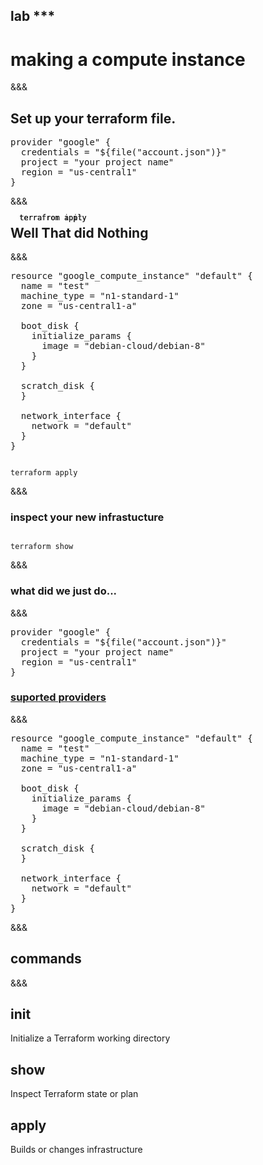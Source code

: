 <!-- .slide: data-background="#6401b5" -->
## lab ***
# making a compute instance

&&&
## Set up your terraform file.

<pre>
provider "google" {
  credentials = "${file("account.json")}"
  project = "your project name"
  region = "us-central1"
}
</pre>

<div class='fragment' data-fragment-index="0" style="position: relative;">
  <div style="position: absolute; width: 100%">
  <pre class='fragment fade-out' data-fragment-index="1"><code data-trim data-noescape>
  terrafrom apply
  </pre></code>
  </div>

  <div style="position: absolute;width: 100%">
  <div class='fragment fade-in' data-fragment-index="1"> <pre class='fragment fade-out' data-fragment-index="2"><code data-trim data-noescape>
  terrafrom init
  </pre></code></div>
  </div>

  <div style="position: absolute;width: 100%">
  <pre class='fragment fade-in' data-fragment-index="2"><code data-trim data-noescape>
  terrafrom apply
  </pre></code>
  </div>
</div>

&&&
## Well That did Nothing
&&&

<pre>
resource "google_compute_instance" "default" {
  name = "test"
  machine_type = "n1-standard-1"
  zone = "us-central1-a"

  boot_disk {
    initialize_params {
      image = "debian-cloud/debian-8"
    }
  }

  scratch_disk {
  }

  network_interface {
    network = "default"
  }
}
</pre>

<pre><code data-trim data-noescape>
terraform apply
</pre></code>

&&&
### inspect your new infrastucture

<pre><code data-trim data-noescape>
terraform show
</pre></code>
&&&
### what did we just do...
&&&

<pre>
<span class="fragment highlight-current-green">provider</span> <span class="fragment highlight-current-green">"google"</span> {
  <span class="fragment highlight-current-green">credentials = "${file("account.json")}"</span>
  <span class="fragment highlight-current-green">project = "your project name"</span>
  <span class="fragment highlight-current-green">region = "us-central1"</span>
}
</pre>

### <a target="_blank" class="fragment" href="https://www.terraform.io/docs/providers/">suported providers</a>

&&&

<pre>
<span class="fragment highlight-current-green">resource</span> <span class="fragment highlight-current-green">"google_compute_instance"</span> <span class="fragment highlight-current-green">"default"</span> {
  <span class="fragment highlight-current-green">name = "test"</span>
  <span class="fragment highlight-current-green">machine_type = "n1-standard-1"</span>
  zone = "us-central1-a"

  <span class="fragment highlight-current-green">boot_disk {
    initialize_params {
      image = "debian-cloud/debian-8"
    }
  }</span>

  scratch_disk {
  }

  network_interface {
    network = "default"
  }
}
</pre>
&&&
## commands
&&&

## init
 Initialize a Terraform working directory<!-- .element: class="fragment" -->

## show <!-- .element: class="fragment" -->
 Inspect Terraform state or plan <!-- .element: class="fragment" -->

## apply <!-- .element: class="fragment" -->
 Builds or changes infrastructure <!-- .element: class="fragment" -->
